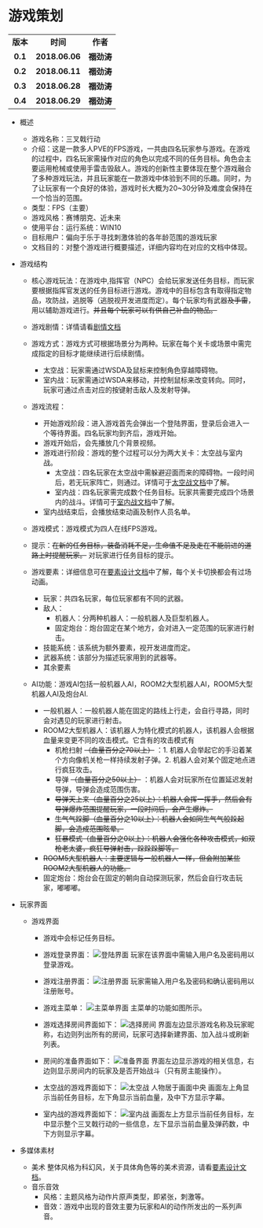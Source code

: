# 游戏策划

<table>
  <tr>
    <td align="center"><b>版本</b></td>
    <td align="center"><b>时间</b></td>
    <td align="center"><b>作者</b></td>
  </tr>
  <tr>
    <td align="center"><b>0.1</b></td>
    <td align="center"><b>2018.06.06</b></td>
    <td align="center"><b>禤劲涛</b></td>
  </tr>
  <tr>
    <td align="center"><b>0.2</b></td>
    <td align="center"><b>2018.06.11</b></td>
    <td align="center"><b>禤劲涛</b></td>
  </tr>
  <tr>
    <td align="center"><b>0.3</b></td>
    <td align="center"><b>2018.06.28</b></td>
    <td align="center"><b>禤劲涛</b></td>
  </tr>
  <tr>
    <td align="center"><b>0.4</b></td>
    <td align="center"><b>2018.06.29</b></td>
    <td align="center"><b>禤劲涛</b></td>
  </tr>
</table>

- 概述
  - 游戏名称：三叉戟行动
  - 介绍：这是一款多人PVE的FPS游戏，一共由四名玩家参与游戏。在游戏的过程中，四名玩家需操作对应的角色以完成不同的任务目标。角色会主要运用枪械或使用手雷击毁敌人。游戏的创新性主要体现在整个游戏融合了多种游戏玩法，并且玩家能在一款游戏中体验到不同的乐趣。同时，为了让玩家有一个良好的体验，游戏时长大概为20~30分钟及难度会保持在一个恰当的范围。
  - 类型：FPS（主要）
  - 游戏风格：赛博朋克、近未来
  - 使用平台：运行系统：WIN10
  - 目标用户：偏向于乐于寻找刺激体验的各年龄范围的游戏玩家
  - 文档目的：对整个游戏进行概要描述，详细内容均在对应的文档中体现。

- 游戏结构
  - 核心游戏玩法：在游戏中,指挥官（NPC）会给玩家发送任务目标，而玩家要根据指挥官发送的任务目标进行游戏。游戏中的目标包含有取得指定物品，攻防战，逃脱等（逃脱视开发进度而定）。每个玩家均有武器~~及手雷~~，用以辅助游戏进行。~~并且每个玩家可以有供自己补血的物品。~~
  
  - 游戏剧情：详情请看[剧情文档](2018.06.12剧情策划(v1.0).pdf)

  - 游戏方式：游戏方式可根据场景分为两种。玩家在每个关卡或场景中需完成指定的目标才能继续进行后续剧情。
    - 太空战：玩家需通过WSDA及鼠标来控制角色穿越障碍物。
    - 室内战：玩家需通过WSDA来移动，并控制鼠标来改变转向。同时，玩家可通过点击对应的按键射击敌人及发射导弹。

  - 游戏流程：
    - 开始游戏阶段：进入游戏首先会弹出一个登陆界面，登录后会进入一个等待界面。四名玩家均到齐后，游戏开始。
    - 游戏开始后，会先播放几个背景视频。
    - 游戏进行阶段：游戏的整个过程可以分为两大关卡：太空战与室内战。
      - 太空战：四名玩家在太空战中需躲避迎面而来的障碍物。一段时间后，若无玩家阵亡，则通过。详情可于[太空战文档](太空战.md)中了解。
      - 室内战：四名玩家需完成数个任务目标。玩家共需要完成四个场景内的战斗。详情可于[室内战文档](室内战.md)中了解。
    - 室内战结束后，会播放结束动画及制作人员名单。
  - 游戏模式：游戏模式为四人在线FPS游戏。
  - 提示：~~在新的任务目标，装备消耗不足，生命值不足及走在不能前进的道路上时提醒玩家。~~ 对玩家进行任务目标的提示。

  - 游戏要素：详细信息可在[要素设计文档](要素设计.md)中了解，每个关卡切换都会有过场动画。
    - 玩家：共四名玩家，每位玩家都有不同的武器。
    - 敌人：
      - 机器人：分两种机器人：一般机器人及巨型机器人。
      - 固定炮台：炮台固定在某个地方，会对进入一定范围的玩家进行射击。
    - 技能系统：该系统为额外要素，视开发进度而定。
	- 武器系统：该部分为描述玩家用到的武器等。
    - 其余要素

  - AI功能：游戏AI包括一般机器人AI，ROOM2大型机器人AI，ROOM5大型机器人AI及炮台AI.
    - 一般机器人：一般机器人能在固定的路线上行走，会自行寻路，同时会对遇见的玩家进行射击。
    - ROOM2大型机器人：该机器人为特化模式的机器人，该机器人会根据血量来变更不同的攻击模式。它含有的攻击模式有
      - 机枪扫射 ~~（血量百分之70以上）~~ ：1. 机器人会举起它的手沿着某个方向像机关枪一样持续发射子弹。2. 机器人会对某个固定地点进行疯狂攻击。
      - 导弹 ~~（血量百分之50以上）~~ ：机器人会对玩家所在位置延迟发射导弹，导弹会造成范围伤害。
      - ~~导弹天上来（血量百分之25以上）：机器人会挥一挥手，然后会有导弹爆炸范围提醒玩家，一段时间后，会产生爆炸。~~
      - ~~生气气跺脚（血量百分之10以上）：机器人会如同生气气般跺起脚，会造成范围眩晕。~~
      - ~~狂暴模式（血量百分之0以上）：机器人会强化各种攻击模式，如双枪老太婆，疯狂导弹射击，跺跺跺脚等。~~
    - ~~ROOM5大型机器人：主要逻辑与一般机器人一样，但会附加某些ROOM2大型机器人的功能。~~
    - 固定炮台：炮台会在固定的朝向自动探测玩家，然后会自行攻击玩家，嘟嘟嘟。

- 玩家界面
  - 游戏界面
    - 游戏中会标记任务目标。

    - 游戏登录界面：
      ![登陆界面](../../images/planning/登陆界面.png)
      玩家在该界面中需输入用户名及密码用以登录游戏。

    - 游戏注册界面：
      ![注册界面](../../images/planning/注册界面.png)
      玩家需输入用户名及密码和确认密码用以注册账号。

    - 游戏主菜单：
      ![主菜单界面](../../images/planning/主菜单.png)
      主菜单的功能如图所示。

    - 游戏选择房间界面如下：
      ![选择房间](../../images/planning/选择房间.png)
      界面左边显示游戏名称及玩家昵称，右边则列出所有的房间，玩家可选择新建界面、加入战斗或刷新列表。

    - 房间的准备界面如下：
      ![准备界面](../../images/planning/房间里面.png)
      界面左边显示游戏的相关信息，右边则显示房间内的玩家及是否开始战斗（只有房主能操作）。

    - 太空战的游戏界面如下：
      ![太空战](../../images/planning/太空战gui.png)
      人物居于画面中央
      画面左上角显示当前任务目标，左下角显示当前血量，及中下方显示字幕。

    - 室内战的游戏界面如下：
      ![室内战](../../images/planning/室内战GUI.png)
      画面左上方显示当前任务目标，左中显示整个三叉戟行动的一些信息，左下显示当前血量及弹药数，中下方则显示字幕。

- 多媒体素材
  - 美术
    整体风格为科幻风，关于具体角色等的美术资源，请看[要素设计文档](要素设计.md)。
  - 音乐音效
    - 风格：主题风格为动作片原声类型，即紧张，刺激等。
    - 音效：游戏中出现的音效主要为玩家和AI的动作所发出的一系列声音。